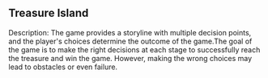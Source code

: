 ## Treasure Island
Description: The game provides a storyline with multiple decision points, and the player's choices determine the outcome of the game.The goal of the game is to make the right decisions at each stage to successfully reach the treasure and win the game. However, making the wrong choices may lead to obstacles or even failure.
